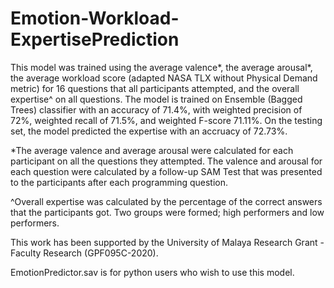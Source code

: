 # Emotion-Workload-ExpertisePrediction

This model was trained using the average valence*, the average arousal*, the average workload score (adapted NASA TLX without Physical Demand metric) for 16 questions that all participants attempted, and the overall expertise^ on all questions. The model is trained on Ensemble (Bagged Trees) classifier with an accuracy of 71.4%, with weighted precision of 72%, weighted recall of 71.5%, and weighted F-score 71.11%. On the testing set, the model predicted the expertise with an accruacy of 72.73%. 

*The average valence and average arousal were calculated for each participant on all the questions they attempted. The valence and arousal for each question were calculated by a follow-up SAM Test that was presented to the participants after each programming question. 

^Overall expertise was calculated by the percentage of the correct answers that the participants got. Two groups were formed; high performers and low performers.

This work has been supported by the University of Malaya Research Grant - Faculty Research (GPF095C-2020).

EmotionPredictor.sav is for python users who wish to use this model. 
